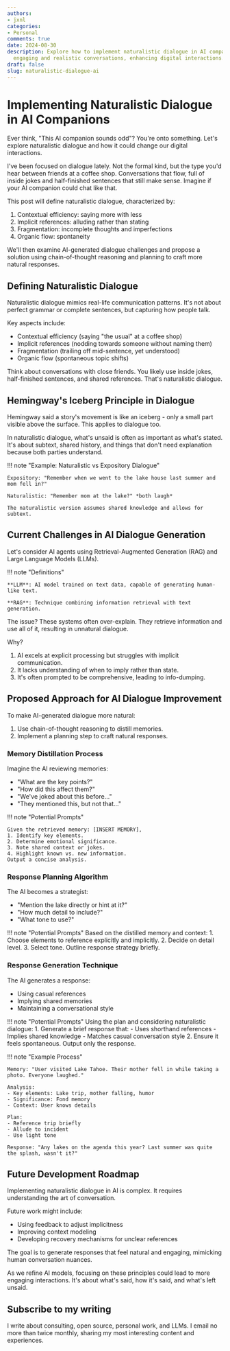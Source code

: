 ```yaml
---
authors:
- jxnl
categories:
- Personal
comments: true
date: 2024-08-30
description: Explore how to implement naturalistic dialogue in AI companions for more
  engaging and realistic conversations, enhancing digital interactions.
draft: false
slug: naturalistic-dialogue-ai
---
```


# Implementing Naturalistic Dialogue in AI Companions

Ever think, "This AI companion sounds odd"? You're onto something. Let's explore naturalistic dialogue and how it could change our digital interactions.

I've been focused on dialogue lately. Not the formal kind, but the type you'd hear between friends at a coffee shop. Conversations that flow, full of inside jokes and half-finished sentences that still make sense. Imagine if your AI companion could chat like that.

This post will define naturalistic dialogue, characterized by:

1. Contextual efficiency: saying more with less
2. Implicit references: alluding rather than stating
3. Fragmentation: incomplete thoughts and imperfections
4. Organic flow: spontaneity

We'll then examine AI-generated dialogue challenges and propose a solution using chain-of-thought reasoning and planning to craft more natural responses.

<!-- more -->

## Defining Naturalistic Dialogue

Naturalistic dialogue mimics real-life communication patterns. It's not about perfect grammar or complete sentences, but capturing how people talk.

Key aspects include:

- Contextual efficiency (saying "the usual" at a coffee shop)
- Implicit references (nodding towards someone without naming them)
- Fragmentation (trailing off mid-sentence, yet understood)
- Organic flow (spontaneous topic shifts)

Think about conversations with close friends. You likely use inside jokes, half-finished sentences, and shared references. That's naturalistic dialogue.

## Hemingway's Iceberg Principle in Dialogue

Hemingway said a story's movement is like an iceberg - only a small part visible above the surface. This applies to dialogue too.

In naturalistic dialogue, what's unsaid is often as important as what's stated. It's about subtext, shared history, and things that don't need explanation because both parties understand.

!!! note "Example: Naturalistic vs Expository Dialogue"

    Expository: "Remember when we went to the lake house last summer and mom fell in?"
    
    Naturalistic: "Remember mom at the lake?" *both laugh*

    The naturalistic version assumes shared knowledge and allows for subtext.

## Current Challenges in AI Dialogue Generation

Let's consider AI agents using Retrieval-Augmented Generation (RAG) and Large Language Models (LLMs).

!!! note "Definitions"

    **LLM**: AI model trained on text data, capable of generating human-like text.
    
    **RAG**: Technique combining information retrieval with text generation.

The issue? These systems often over-explain. They retrieve information and use all of it, resulting in unnatural dialogue.

Why?

1. AI excels at explicit processing but struggles with implicit communication.
2. It lacks understanding of when to imply rather than state.
3. It's often prompted to be comprehensive, leading to info-dumping.

## Proposed Approach for AI Dialogue Improvement

To make AI-generated dialogue more natural:

1. Use chain-of-thought reasoning to distill memories.
2. Implement a planning step to craft natural responses.

### Memory Distillation Process

Imagine the AI reviewing memories:
- "What are the key points?"
- "How did this affect them?"
- "We've joked about this before..."
- "They mentioned this, but not that..."

!!! note "Potential Prompts"
    
    Given the retrieved memory: [INSERT MEMORY],
    1. Identify key elements.
    2. Determine emotional significance.
    3. Note shared context or jokes.
    4. Highlight known vs. new information.
    Output a concise analysis.

### Response Planning Algorithm

The AI becomes a strategist:
- "Mention the lake directly or hint at it?"
- "How much detail to include?"
- "What tone to use?"

!!! note "Potential Prompts"
    Based on the distilled memory and context:
    1. Choose elements to reference explicitly and implicitly.
    2. Decide on detail level.
    3. Select tone.
    Outline response strategy briefly.

### Response Generation Technique

The AI generates a response:
- Using casual references
- Implying shared memories
- Maintaining a conversational style

!!! note "Potential Prompts"
    Using the plan and considering naturalistic dialogue:
    1. Generate a brief response that:
       - Uses shorthand references
       - Implies shared knowledge
       - Matches casual conversation style
    2. Ensure it feels spontaneous.
    Output only the response.

!!! note "Example Process"

    Memory: "User visited Lake Tahoe. Their mother fell in while taking a photo. Everyone laughed."

    Analysis:
    - Key elements: Lake trip, mother falling, humor
    - Significance: Fond memory
    - Context: User knows details

    Plan:
    - Reference trip briefly
    - Allude to incident
    - Use light tone

    Response: "Any lakes on the agenda this year? Last summer was quite the splash, wasn't it?"

## Future Development Roadmap

Implementing naturalistic dialogue in AI is complex. It requires understanding the art of conversation.

Future work might include:
- Using feedback to adjust implicitness
- Improving context modeling
- Developing recovery mechanisms for unclear references

The goal is to generate responses that feel natural and engaging, mimicking human conversation nuances.

As we refine AI models, focusing on these principles could lead to more engaging interactions. It's about what's said, how it's said, and what's left unsaid.

## Subscribe to my writing

I write about consulting, open source, personal work, and LLMs. I email no more than twice monthly, sharing my most interesting content and experiences.

<script async data-uid="fe6b71773e" src="https://fivesixseven.ck.page/fe6b71773e/index.js"></script>